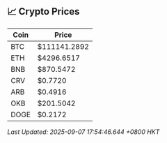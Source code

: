 ## 📈 Crypto Prices

| Coin | Price |
| ---- | ----- |
| BTC | $111141.2892 |
| ETH | $4296.6517 |
| BNB | $870.5472 |
| CRV | $0.7720 |
| ARB | $0.4916 |
| OKB | $201.5042 |
| DOGE | $0.2172 |

_Last Updated: 2025-09-07 17:54:46.644 +0800 HKT_